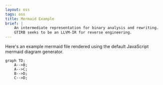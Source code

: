 ```yaml
---
layout: oss
tags: oss
title: Mermaid Example
brief: |
    An intermediate representation for binary analysis and rewriting.
    GTIRB seeks to be an LLVM-IR for reverse engineering.
---
```


Here's an example mermaid file rendered using the default JavaScript
mermaid diagram generator.

```mermaid
graph TD;
    A-->B;
    A-->C;
    B-->D;
    C-->D;
```
